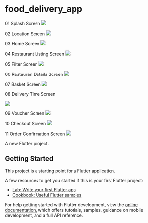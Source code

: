 # food_delivery_app

01 Splash Screen
![](01_Splash_Screen.png)

02 Location Screen
![](02_Location_Screen.png)

03 Home Screen
![](03_Home_Screen.png)

04 Restaurant Listing Screen
![](04_Restauran_Listing_Screen.png)


05 Filter Screen
![](05_Filter_Screen.png)

06 Restauran Details  Screen
![](06_Restaurant_Details_Screen.png)


07 Basket Screen
![](07_Basket_Screen.png)

08 Delivery Time Screen

![](Docs/Images/08_Delivery_Time_Screen.png)


09 Voucher Screen
![](09_Voucher_Screen.png)

10 Checkout Screen
![](10_Checkout_Screen.png)

11 Order Confirmation Screen
![](11_Order_Confirmation_Screen.png)





A new Flutter project.

## Getting Started

This project is a starting point for a Flutter application.

A few resources to get you started if this is your first Flutter project:

- [Lab: Write your first Flutter app](https://docs.flutter.dev/get-started/codelab)
- [Cookbook: Useful Flutter samples](https://docs.flutter.dev/cookbook)

For help getting started with Flutter development, view the
[online documentation](https://docs.flutter.dev/), which offers tutorials,
samples, guidance on mobile development, and a full API reference.
